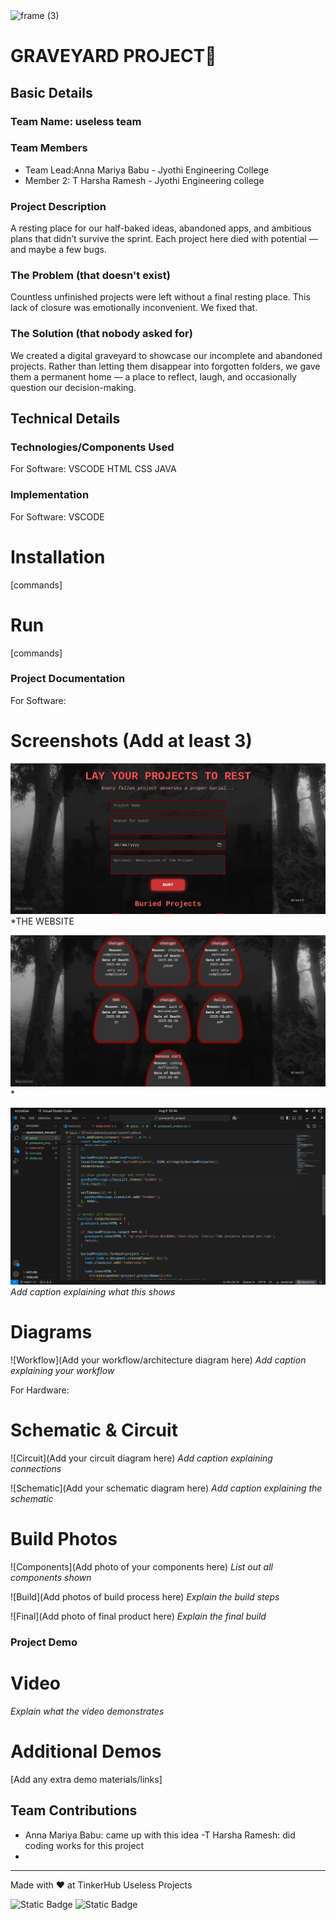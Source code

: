 <img width="3188" height="1202" alt="frame (3)" src="https://github.com/user-attachments/assets/517ad8e9-ad22-457d-9538-a9e62d137cd7" />


# GRAVEYARD PROJECT🎯


## Basic Details
### Team Name: useless team


### Team Members
- Team Lead:Anna Mariya Babu - Jyothi Engineering College
- Member 2: T Harsha Ramesh - Jyothi Engineering college


### Project Description
A resting place for our half-baked ideas, abandoned apps, and ambitious plans that didn’t survive the sprint. Each project here died with potential — and maybe a few bugs.

### The Problem (that doesn't exist)
Countless unfinished projects were left without a final resting place. This lack of closure was emotionally inconvenient. We fixed that.


### The Solution (that nobody asked for)
We created a digital graveyard to showcase our incomplete and abandoned projects. Rather than letting them disappear into forgotten folders, we gave them a permanent home — a place to reflect, laugh, and occasionally question our decision-making.

## Technical Details
### Technologies/Components Used
For Software:
VSCODE
HTML
CSS
JAVA



### Implementation
For Software: VSCODE
# Installation
[commands]

# Run
[commands]

### Project Documentation
For Software:

# Screenshots (Add at least 3)
![Screenshot1](https://github.com/Harsha-07-Ramesh/Graveyard..../blob/main/Screenshot%202025-08-09%20at%2003-10-21%20Project%20Graveyard.png)
*THE WEBSITE

![Screenshot2](https://github.com/Harsha-07-Ramesh/Graveyard..../blob/main/Screenshot%202025-08-09%20at%2003-10-44%20Project%20Graveyard.png)
*

![Screenshot3](https://github.com/Harsha-07-Ramesh/Graveyard..../blob/main/Screenshot%20from%202025-08-09%2003-46-50.png)
*Add caption explaining what this shows*

# Diagrams
![Workflow](Add your workflow/architecture diagram here)
*Add caption explaining your workflow*

For Hardware:

# Schematic & Circuit
![Circuit](Add your circuit diagram here)
*Add caption explaining connections*

![Schematic](Add your schematic diagram here)
*Add caption explaining the schematic*

# Build Photos
![Components](Add photo of your components here)
*List out all components shown*

![Build](Add photos of build process here)
*Explain the build steps*

![Final](Add photo of final product here)
*Explain the final build*

### Project Demo
# Video

*Explain what the video demonstrates*

# Additional Demos
[Add any extra demo materials/links]

## Team Contributions
- Anna Mariya Babu: came up with this idea
-T Harsha Ramesh: did coding works for this project
- 

---
Made with ❤️ at TinkerHub Useless Projects 

![Static Badge](https://img.shields.io/badge/TinkerHub-24?color=%23000000&link=https%3A%2F%2Fwww.tinkerhub.org%2F)
![Static Badge](https://img.shields.io/badge/UselessProjects--25-25?link=https%3A%2F%2Fwww.tinkerhub.org%2Fevents%2FQ2Q1TQKX6Q%2FUseless%2520Projects)



